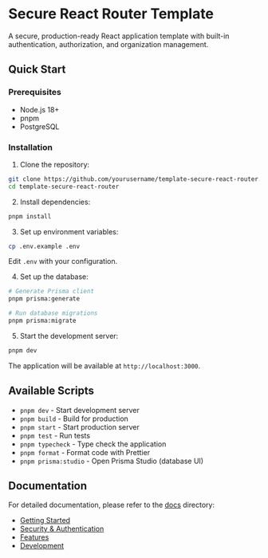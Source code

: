 # Secure React Router Template

A secure, production-ready React application template with built-in authentication, authorization, and organization management.

## Quick Start

### Prerequisites

- Node.js 18+
- pnpm
- PostgreSQL

### Installation

1. Clone the repository:

```bash
git clone https://github.com/yourusername/template-secure-react-router.git
cd template-secure-react-router
```

2. Install dependencies:

```bash
pnpm install
```

3. Set up environment variables:

```bash
cp .env.example .env
```

Edit `.env` with your configuration.

4. Set up the database:

```bash
# Generate Prisma client
pnpm prisma:generate

# Run database migrations
pnpm prisma:migrate
```

5. Start the development server:

```bash
pnpm dev
```

The application will be available at `http://localhost:3000`.

## Available Scripts

- `pnpm dev` - Start development server
- `pnpm build` - Build for production
- `pnpm start` - Start production server
- `pnpm test` - Run tests
- `pnpm typecheck` - Type check the application
- `pnpm format` - Format code with Prettier
- `pnpm prisma:studio` - Open Prisma Studio (database UI)

## Documentation

For detailed documentation, please refer to the [docs](./docs) directory:

- [Getting Started](./docs/index.md#getting-started)
- [Security & Authentication](./docs/index.md#security--authentication)
- [Features](./docs/index.md#features)
- [Development](./docs/index.md#development)
